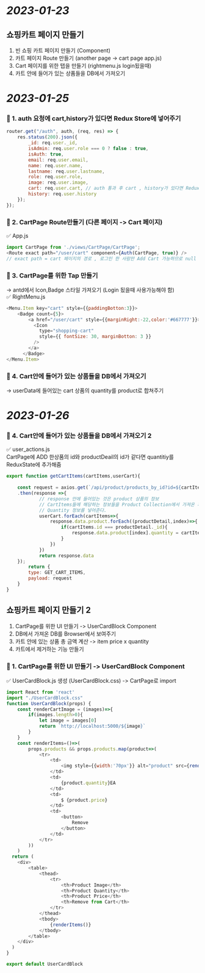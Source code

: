 # _2023-01-23_
## 쇼핑카트 페이지 만들기
1. 빈 쇼핑 카트 페이지 만들기  (Component)
2. 카트 페이지 Route 만들기 (another page -> cart page app.js)
3. Cart 페이지를 위한 탭을 만들기 (rightmenu.js login됬을때)
4. 카트 안에 들어가 있는 상품들을 DB에서 가져오기
# _2023-01-25_
### 📌 1. auth 요청에 cart,history가 있다면 Redux Store에 넣어주기
```JavaScript
router.get("/auth", auth, (req, res) => {
    res.status(200).json({
        _id: req.user._id,
        isAdmin: req.user.role === 0 ? false : true,
        isAuth: true,
        email: req.user.email,
        name: req.user.name,
        lastname: req.user.lastname,
        role: req.user.role,
        image: req.user.image,
        cart: req.user.cart, // auth 통과 후 cart , history가 있다면 Redux Store에 넣어줌
        history: req.user.history
    });
});
```
### 📌 2. CartPage Route만들기 (다른 페이지 -> Cart 페이지)
✅ App.js
```JavaScript
import CartPage from './views/CartPage/CartPage'; 
<Route exact path="/user/cart" component={Auth(CartPage, true)} />
// exact path = cart 페이지의 경로 , 로그인 한 사람만 Add Cart 가능하므로 null -> true
```
### 📌 3. CartPage를 위한 Tap 만들기
-> antd에서 Icon,Badge 스타일 가져오기 (Login 됬을때 사용가능해야 함)  
✅ RightMenu.js
```JavaScript
<Menu.Item key="cart" style={{paddingBotton:3}}>
    <Badge count={5}>
        <a href="/user/cart" style={{marginRight:-22,color:'#667777'}}>
          <Icon
            type="shopping-cart"
            style={{ fontSize: 30, marginBotton: 3 }}
          />
        </a>
      </Badge>
</Menu.Item>
```
### 📌 4. Cart안에 들어가 있는 상품들을 DB에서 가져오기
-> userData에 들어있는 cart 상품의 quantity를 product로 합쳐주기

# _2023-01-26_
### 📌 4. Cart안에 들어가 있는 상품들을 DB에서 가져오기 2
✅ user_actions.js  
CartPage에 
ADD 한상품의 id와 productDeail의 id가 같다면 quantitiy를 ReduxState에 추가해줌
```JavaScript
export function getCartItems(cartItems,userCart){
    
    const request = axios.get(`/api/product/products_by_id?id=${cartItems}&type=array`)
    .then(response =>{
            // response 안에 들어있는 것은 product 상품의 정보
            // CartItems들에 해당하는 정보들을 Product Collection에서 가져온 후에
            // Quantity 정보를 넣어준다.
            userCart.forEach(cartItems=>{
                response.data.product.forEach((productDetail,index)=>{
                    if(cartItems.id === productDetail._id){
                        response.data.product[index].quantity = cartItems.quantity
                    }
                })
            })
            return response.data
    });
        return {
        type: GET_CART_ITEMS,
        payload: request
    }
}
```
## 쇼핑카트 페이지 만들기 2
1. CartPage를 위한 UI 만들기 -> UserCardBlock Component
2. DB에서 가져온 DB를 Browser에서 보여주기
3. 카트 안에 있는 상품 총 금액 계산 -> item price x quantity
4. 카트에서 제거하는 기능 만들기
### 📌 1. CartPage를 위한 UI 만들기 -> UserCardBlock Component
✅ UserCardBlock.js 생성 (UserCardBlock.css) -> CartPage로 import
```JavaScript
import React from 'react'
import "./UserCardBlock.css"
function UserCardBlock(props) {
    const renderCartImage = (images)=>{
        if(images.length>0){
            let image = images[0]
            return `http://localhost:5000/${image}`
        }
    }
    const renderItems=()=>(
        props.products && props.products.map(product=>(
            <tr>
                <td>
                    <img style={{width:'70px'}} alt="product" src={renderCartImage(product.images)}/>
                </td>
                <td>
                    {product.quantity}EA
                </td>
                <td>
                    $ {product.price}
                </td>
                <td>
                    <button>
                        Remove
                    </button>
                </td>
            </tr>
        ))
    )
  return (
    <div>
        <table>
            <thead>
                <tr>
                    <th>Product Image</th>
                    <th>Product Quantity</th>
                    <th>Product Price</th>
                    <th>Remove from Cart</th>
                </tr>
            </thead>
            <tbody>
                {renderItems()}
            </tbody>
        </table>
    </div>
  )
}

export default UserCardBlock
```

